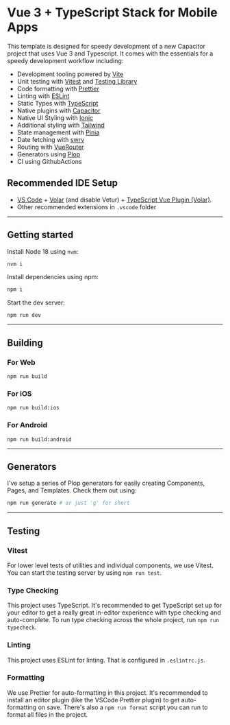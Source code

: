 # Vue 3 + TypeScript Stack for Mobile Apps

This template is designed for speedy development of a new Capacitor project that uses Vue 3 and Typescript. It comes with the essentials for a speedy development workflow including:

- Development tooling powered by [Vite](https://vitejs.dev/)
- Unit testing with [Vitest](https://vitest.dev) and [Testing Library](https://testing-library.com)
- Code formatting with [Prettier](https://prettier.io)
- Linting with [ESLint](https://eslint.org)
- Static Types with [TypeScript](https://typescriptlang.org)
- Native plugins with [Capacitor](https://capacitorjs.com/docs)
- Native UI Styling with [Ionic](https://ionicframework.com/docs/)
- Additional styling with [Tailwind](https://tailwindcss.com/)
- State management with [Pinia](https://pinia.vuejs.org/)
- Date fetching with [swrv](https://docs-swrv.netlify.app/)
- Routing with [VueRouter](https://router.vuejs.org/)
- Generators using [Plop](https://plopjs.com/)
- CI using GithubActions

## Recommended IDE Setup

- [VS Code](https://code.visualstudio.com/) + [Volar](https://marketplace.visualstudio.com/items?itemName=Vue.volar) (and disable Vetur) + [TypeScript Vue Plugin (Volar)](https://marketplace.visualstudio.com/items?itemName=Vue.vscode-typescript-vue-plugin).
- Other recommended extensions in `.vscode` folder

---

## Getting started

Install Node 18 using `nvm`:

```sh
nvm i
```

Install dependencies using npm:

```sh
npm i
```

Start the dev server:

```
npm run dev
```

---

## Building

### For Web

```
npm run build
```

### For iOS

```
npm run build:ios
```

### For Android

```
npm run build:android
```

---

## Generators

I've setup a series of Plop generators for easily creating Components, Pages, and Templates. Check them out using:

```sh
npm run generate # or just 'g' for short
```

---

## Testing

### Vitest

For lower level tests of utilities and individual components, we use Vitest. You can start the testing server by using `npm run test`.

### Type Checking

This project uses TypeScript. It's recommended to get TypeScript set up for your editor to get a really great in-editor experience with type checking and auto-complete. To run type checking across the whole project, run `npm run typecheck`.

### Linting

This project uses ESLint for linting. That is configured in `.eslintrc.js`.

### Formatting

We use Prettier for auto-formatting in this project. It's recommended to install an editor plugin (like the VSCode Prettier plugin) to get auto-formatting on save. There's also a `npm run format` script you can run to format all files in the project.
